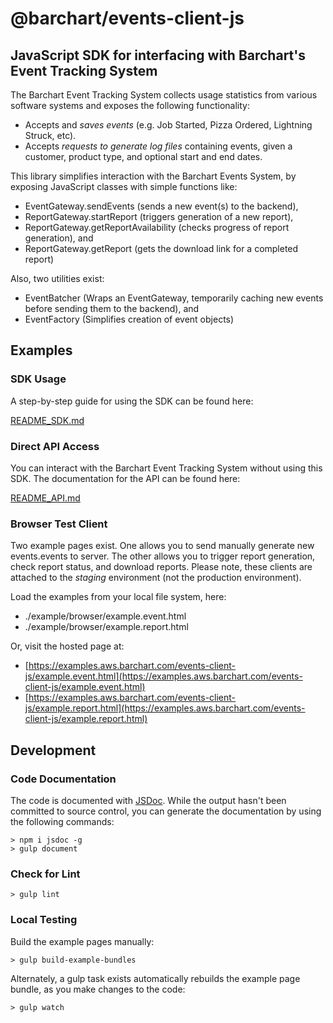 # @barchart/events-client-js
## JavaScript SDK for interfacing with Barchart's Event Tracking System

The Barchart Event Tracking System collects usage statistics from various software systems and exposes the following functionality:

- Accepts and _saves events_ (e.g. Job Started, Pizza Ordered, Lightning Struck, etc).
- Accepts _requests to generate log files_ containing events, given a customer, product type, and optional start and end dates.

This library simplifies interaction with the Barchart Events System, by exposing JavaScript classes with simple functions like:

- EventGateway.sendEvents (sends a new event(s) to the backend),
- ReportGateway.startReport (triggers generation of a new report),
- ReportGateway.getReportAvailability (checks progress of report generation), and
- ReportGateway.getReport (gets the download link for a completed report)

Also, two utilities exist:

- EventBatcher (Wraps an EventGateway, temporarily caching new events before sending them to the backend), and
- EventFactory (Simplifies creation of event objects)

## Examples

### SDK Usage

A step-by-step guide for using the SDK can be found here:

[README_SDK.md](https://github.com/barchart/events-client-js/blob/master/README_SDK.md)

### Direct API Access

You can interact with the Barchart Event Tracking System without using this SDK. The documentation for the API can be found here:

[README_API.md](https://github.com/barchart/events-client-js/blob/master/README_API.md)

### Browser Test Client

Two example pages exist. One allows you to send manually generate new events.events to server. The other allows you to trigger report generation, check report status, and download reports. Please note, these clients are attached to the _staging_ environment (not the production environment).

Load the examples from your local file system, here:

- ./example/browser/example.event.html
- ./example/browser/example.report.html

Or, visit the hosted page at:

- [https://examples.aws.barchart.com/events-client-js/example.event.html](https://examples.aws.barchart.com/events-client-js/example.event.html)
- [https://examples.aws.barchart.com/events-client-js/example.report.html](https://examples.aws.barchart.com/events-client-js/example.report.html)

## Development

### Code Documentation

The code is documented with [JSDoc](http://usejsdoc.org/). While the output hasn't been committed to source control, you can generate the documentation by using the following commands:

    > npm i jsdoc -g
    > gulp document

### Check for Lint

    > gulp lint

### Local Testing

Build the example pages manually:

    > gulp build-example-bundles

Alternately, a gulp task exists automatically rebuilds the example page bundle, as you make changes to the code:

    > gulp watch
